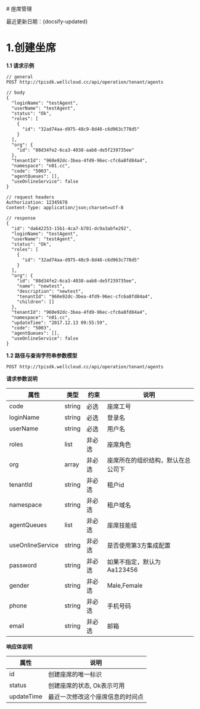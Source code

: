 ﻿﻿# 座席管理

最近更新日期：{docsify-updated}

# 1.创建坐席
**1.1 请求示例**

```
// general
POST http://tpisdk.wellcloud.cc/api/operation/tenant/agents

// body
{
  "loginName": "testAgent",
  "userName": "testAgent",
  "status": "Ok",
  "roles": [
    {
      "id": "32ad74aa-d975-48c9-8d48-c6d963c778d5"
    }
  ],
  "org": {
    "id": "88d34fe2-6ca3-4038-aab8-de5f239735ee"
  },
  "tenantId": "960e92dc-3bea-4fd9-96ec-cfc6a8fd84a4",
  "namespace": "n01.cc",
  "code": "5003",
  "agentQueues": [],
  "useOnlineService": false
}

// request headers
Authorization: 12345678
Content-Type: application/json;charset=utf-8

// response
{
  "id": "da642253-15b1-4ca7-b701-dc9a3abfe292",
  "loginName": "testAgent",
  "userName": "testAgent",
  "status": "Ok",
  "roles": [
    {
      "id": "32ad74aa-d975-48c9-8d48-c6d963c778d5"
    }
  ],
  "org": {
    "id": "88d34fe2-6ca3-4038-aab8-de5f239735ee",
    "name": "newtest",
    "description": "newtest",
    "tenantId": "960e92dc-3bea-4fd9-96ec-cfc6a8fd84a4",
    "children": []
  },
  "tenantId": "960e92dc-3bea-4fd9-96ec-cfc6a8fd84a4",
  "namespace": "n01.cc",
  "updateTime": "2017.12.13 09:55:59",
  "code": "5003",
  "agentQueues": [],
  "useOnlineService": false
}
```

**1.2 路径与查询字符串参数模型**

`POST http://tpisdk.wellcloud.cc/api/operation/tenant/agents`

**请求参数说明**

属性 | 类型 | 约束 | 说明
--- | --- | --- | ---
code | string | 必选|  座席工号
loginName| string | 必选|  登录名
userName| string | 必选|   用户名
roles |list|非必选|座席角色
org |array| 非必选|座席所在的组织结构，默认在总公司下
tenantId|string |非必选|租户id
namespace|string|非必选|租户域名
agentQueues|list|非必选|座席技能组
useOnlineService|string|非必选|是否使用第3方集成配置
password|string|非必选|如果不指定，默认为Aa123456
gender|string|非必选|Male,Female
phone|string|非必选|手机号码
email|string|非必选|邮箱

**响应体说明**

属性 | 说明
--- | ---
id|创建座席的唯一标识
status |创建座席的状态, Ok表示可用
updateTime|最近一次修改这个座席信息的时间点

